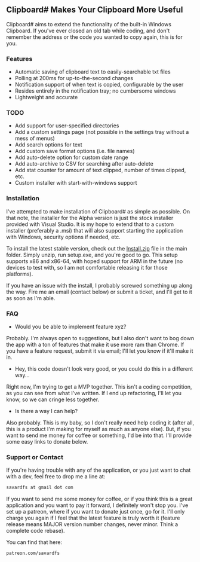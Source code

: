 ## Clipboard\# Makes Your Clipboard More Useful

Clipboard\# aims to extend the functionality of the built-in Windows Clipboard. If you've ever closed an old tab while coding, and don't remember the address or the code you wanted to copy again, this is for you.

### Features

- Automatic saving of clipboard text to easily-searchable txt files
- Polling at 200ms for up-to-the-second changes
- Notification support of when text is copied, configurable by the user
- Resides entirely in the notification tray; no cumbersome windows
- Lightweight and accurate

### TODO
- Add support for user-specified directories
- Add a custom settings page (not possible in the settings tray without a mess of menus)
- Add search options for text
- Add custom save format options (i.e. file names)
- Add auto-delete option for custom date range
- Add auto-archive to CSV for searching after auto-delete
- Add stat counter for amount of text clipped, number of times clipped, etc.
- Custom installer with start-with-windows support

### Installation

I've attempted to make installation of Clipboard# as simple as possible. On that note, the installer for the Alpha version is just the stock installer provided with Visual Studio. It is my hope to extend that to a custom installer (preferably a .msi) that will also support starting the application with Windows, security options if needed, etc.

To install the latest stable version, check out the [Install.zip](https://github.com/adam-savard/clipboard-sharp/blob/master/Install.zip) file in the main folder. Simply unzip, run setup.exe, and you're good to go. This setup supports x86 and x86-64, with hoped support for ARM in the future (no devices to test with, so I am not comfortable releasing it for those platforms).

If you have an issue with the install, I probably screwed something up along the way. Fire me an email (contact below) or submit a ticket, and I'll get to it as soon as I'm able.

### FAQ

- Would you be able to implement feature xyz?
 
Probably. I'm always open to suggestions, but I also don't want to bog down the app with a ton of features that make it use more ram than Chrome. If you have a feature request, submit it via email; I'll let you know if it'll make it in.

- Hey, this code doesn't look very good, or you could do this in a different way...

Right now, I'm trying to get a MVP together. This isn't a coding competition, as you can see from what I've written. If I end up refactoring, I'll let you know, so we can cringe less together.

- Is there a way I can help?

Also probably. This is my baby, so I don't really need help coding it (after all, this is a product I'm making for myself as much as anyone else). But, if you want to send me money for coffee or something, I'd be into that. I'll provide some easy links to donate below.

### Support or Contact

If you're having trouble with any of the application, or you just want to chat with a dev, feel free to drop me a line at:

```markdown
savardfs at gmail dot com

```

If you want to send me some money for coffee, or if you think this is a great application and you want to pay it forward, I definitely won't stop you. I've set up a patreon, where if you want to donate just once, go for it. I'll only charge you again if I feel that the latest feature is truly worth it (feature release means MAJOR version number changes, never minor. Think a complete code rebase).

You can find that here:

```markdown
patreon.com/savardfs
```
